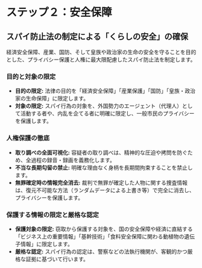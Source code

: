 # ステップ２：安全保障

## スパイ防止法の制定による「くらしの安全」の確保

経済安全保障、産業、国防、そして皇族や政治家の生命の安全を守ることを目的とした、プライバシー保護と人権に最大限配慮したスパイ防止法を制定します。

### 目的と対象の限定
*   **目的の限定:** 法律の目的を「経済安全保障」「産業保護」「国防」「皇族・政治家の生命保障」に限定します。
*   **対象の限定:** スパイ行為の対象を、外国勢力のエージェント（代理人）として活動する者や、内乱を企てる者に明確に限定し、一般市民のプライバシーを保護します。

### 人権保護の徹底
*   **取り調べの全面可視化:** 容疑者の取り調べは、精神的な圧迫や拷問を防ぐため、全過程の録音・録画を義務化します。
*   **不当な長期勾留の禁止:** 明確な理由なく身柄を長期間拘束することを禁止します。
*   **無罪確定時の情報完全消去:** 裁判で無罪が確定した人物に関する捜査情報は、復元不可能な方法（ランダムデータによる上書き等）で完全に消去し、プライバシーを保護します。

### 保護する情報の限定と厳格な認定
*   **保護対象の限定:** 窃取から保護する対象を、国の安全保障や経済に直結する「ビジネス上の重要情報」「基幹技術」「食料安全保障に関わる動植物の遺伝子情報」に限定します。
*   **厳格な認定:** スパイ行為の認定は、警察などの法執行機関が、客観的かつ厳格な証拠に基づいて行います。